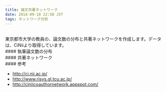 ```yaml
---
title: 論文共著ネットワーク
date: 2014-09-18 22:58 JST
tags: ネットワーク分析
---
```


<br />
東京都市大学の教員の、論文数の分布と共著ネットワークを作成します。データは、CiNiiより取得しています。

<br />
#### 執筆論文数の分布
<script src="https://gist.github.com/shirayuca/c35df9631b8d3e8cd756.js"></script>


<br />
#### 共著ネットワーク
<script src="https://gist.github.com/shirayuca/faa8fd8e8f978ecf93e4.js"></script>

<br />
#### 参考

- http://ci.nii.ac.jp/
- http://www.risys.gl.tcu.ac.jp/
- http://ciniicoauthornetwork.appspot.com/


<br />